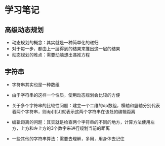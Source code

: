 # 学习笔记

## 高级动态规划

* 动态规划的概念：其实就是一种简单化的递归
* 对于每一步，都由上一层得到的结果来推出这一层的结果
* 动态规划的难点：需要动脑想出递推方程

## 字符串
* 字符串其实也是一种数组
* 由于字符串的这样一个性质，使用动态规划会比较的方便
* 关于多个字符串的比较性问题：建立一个二维的dp数组，横轴和竖轴分别代表着两个字符串，则dp[I][J]就表示这两个字符串在该处的编辑距离
* 编辑距离的问题：其实就是检查两个字符串的不同的地方，计算方法使用左方，上方和左上方的3个数字来进行规划当前的距离

* 一些其他的字符串算法：需要去理解，多用，用身体去记住
